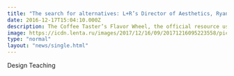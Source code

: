 ```yaml
---
title: "The search for alternatives: L+R’s Director of Aesthetics, Ryan Riegner, introduces systems and tools for alternate ideation"
date: 2016-12-17T15:04:10.000Z
description: The Coffee Taster’s Flavor Wheel, the official resource used by coffee tasters, has been revised for the first time this year.
image: https://icdn.lenta.ru/images/2017/12/16/09/20171216095223558/pic_d9e825467acbb86ef11b3de2a135a097.jpg
type: "normal"
layout: "news/single.html"
---
```


Design Teaching